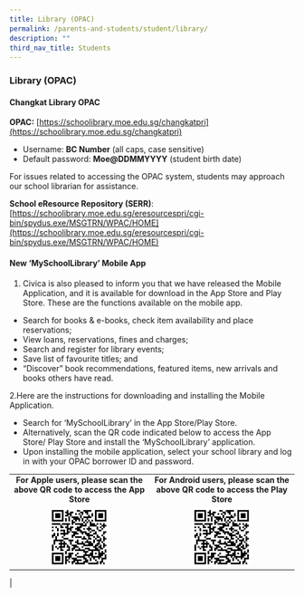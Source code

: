```yaml
---
title: Library (OPAC)
permalink: /parents-and-students/student/library/
description: ""
third_nav_title: Students
---
```

### **Library (OPAC)**
#### **Changkat Library OPAC**
**OPAC:** [https://schoolibrary.moe.edu.sg/changkatpri](https://schoolibrary.moe.edu.sg/changkatpri)

*   Username: **BC Number** (all caps, case sensitive)
*   Default password: **Moe@DDMMYYYY** (student birth date)

For issues related to accessing the OPAC system, students may approach our school librarian for assistance.

**School eResource Repository (SERR)**:<br>
[https://schoolibrary.moe.edu.sg/eresourcespri/cgi-bin/spydus.exe/MSGTRN/WPAC/HOME](https://schoolibrary.moe.edu.sg/eresourcespri/cgi-bin/spydus.exe/MSGTRN/WPAC/HOME)

#### **New ‘MySchoolLibrary’ Mobile App**
1.  Civica is also pleased to inform you that we have released the Mobile Application, and it is available for download in the App Store and Play Store. These are the functions available on the mobile app.
*   Search for books & e-books, check item availability and place reservations;
*   View loans, reservations, fines and charges;
*   Search and register for library events;
*   Save list of favourite titles; and
*   “Discover” book recommendations, featured items, new arrivals and books others have read.

2.Here are the instructions for downloading and installing the Mobile Application.
*   Search for ‘MySchoolLibrary’ in the App Store/Play Store.
*   Alternatively, scan the QR code indicated below to access the App Store/ Play Store and install the ‘MySchoolLibrary’ application.
*   Upon installing the mobile application, select your school library and log in with your OPAC borrower ID and password.

|  |  |
|:---:|:---:|
| **For Apple users, please scan the above QR code to access the App Store** | **For Android users, please scan the above QR code to access the Play Store** |
| <img src="/images/appleqr.png" style="width:45%"> | <img src="/images/appleqr.png" style="width:43%"> |
|

